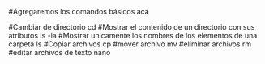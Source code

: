 #Agregaremos los comandos básicos acá

#Cambiar de directorio
cd 
#Mostrar el contenido de un directorio con sus atributos
ls -la 
#Mostrar unicamente los nombres de los elementos de una carpeta
ls
#Copiar archivos
cp 
#mover archivo
mv
#eliminar archivos
rm
#editar archivos de texto
nano
